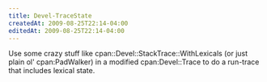 ```yaml
---
title: Devel-TraceState
createdAt: 2009-08-25T22:14-04:00
editedAt: 2009-08-25T22:14-04:00
---
```


Use some crazy stuff like cpan::Devel::StackTrace::WithLexicals (or just plain ol' cpan:PadWalker) in a modified cpan:Devel::Trace to do a run-trace that includes lexical state.

